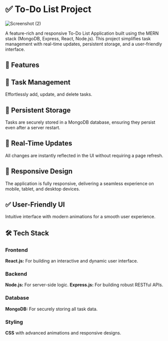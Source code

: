 
# ✅ To-Do List Project




![Screenshot (2)](https://github.com/user-attachments/assets/15d8c18a-4dcc-476d-b613-585a846abb49)





A feature-rich and responsive To-Do List Application built using the MERN stack (MongoDB, Express, React, Node.js). This project simplifies task management with real-time updates, persistent storage, and a user-friendly interface.



## 🚀 Features
## 📝 Task Management
Effortlessly add, update, and delete tasks.
## 📂 Persistent Storage
Tasks are securely stored in a MongoDB database, ensuring they persist even after a server restart.
## 🔄 Real-Time Updates
All changes are instantly reflected in the UI without requiring a page refresh.
## 📱 Responsive Design
The application is fully responsive, delivering a seamless experience on mobile, tablet, and desktop devices.
## ✅ User-Friendly UI
Intuitive interface with modern animations for a smooth user experience.
## 🛠️ Tech Stack
### Frontend
**React.js:** For building an interactive and dynamic user interface.
### Backend
**Node.js:** For server-side logic.
**Express.js:** For building robust RESTful APIs.
### Database
**MongoDB:** For securely storing all task data.
### Styling
**CSS** with advanced animations and responsive designs.

